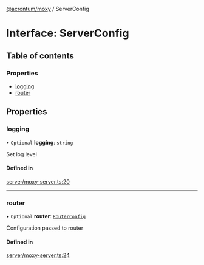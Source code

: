 [@acrontum/moxy](../README.md) / ServerConfig

# Interface: ServerConfig

## Table of contents

### Properties

- [logging](ServerConfig.md#logging)
- [router](ServerConfig.md#router)

## Properties

### logging

• `Optional` **logging**: `string`

Set log level

#### Defined in

[server/moxy-server.ts:20](https://github.com/acrontum/moxy/blob/09d4c53/src/server/moxy-server.ts#L20)

___

### router

• `Optional` **router**: [`RouterConfig`](RouterConfig.md)

Configuration passed to router

#### Defined in

[server/moxy-server.ts:24](https://github.com/acrontum/moxy/blob/09d4c53/src/server/moxy-server.ts#L24)
